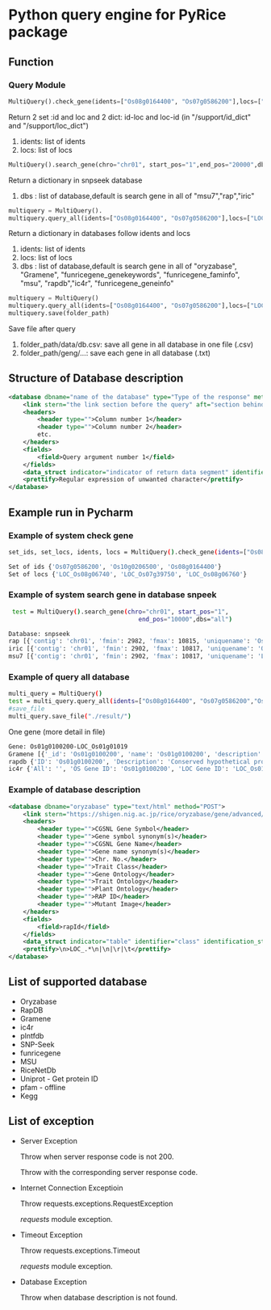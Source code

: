 # Python query engine for PyRice package

## Function

### Query Module

```py
MultiQuery().check_gene(idents=["Os08g0164400", "Os07g0586200"],locs=["LOC_Os10g01006", "LOC_Os07g39750"])
```
Return 2 set :id and loc and 2 dict: id-loc and loc-id (in "/support/id_dict" and "/support/loc_dict")
1. idents: list of idents
2. locs: list of locs

```py
MultiQuery().search_gene(chro="chr01", start_pos="1",end_pos="20000",dbs=["msu7"])
```
Return a dictionary in snpseek database
1. dbs : list of database,default is search gene in all of "msu7","rap","iric"

```py
multiquery = MultiQuery().
multiquery.query_all(idents=["Os08g0164400", "Os07g0586200"],locs=["LOC_Os10g01006", "LOC_Os07g39750"],dbs=[""oryzabase", "Gramene""])
```
Return a dictionary in databases follow idents and locs
1. idents: list of idents
2. locs: list of locs
3. dbs : list of database,default is search gene in all of "oryzabase", "Gramene", "funricegene_genekeywords",
                       "funricegene_faminfo", "msu", "rapdb","ic4r",
                       "funricegene_geneinfo"

```py
multiquery = MultiQuery()
multiquery.query_all(idents=["Os08g0164400", "Os07g0586200"],locs=["LOC_Os10g01006", "LOC_Os07g39750"],dbs="all")
multiquery.save(folder_path)
```
Save file after query
1. folder_path/data/db.csv: save all gene in all database in one file (.csv)
2. folder_path/geng/...: save each gene in all database (.txt)

## Structure of Database description

```xml
<database dbname="name of the database" type="Type of the response" method="GET or POST">
    <link stern="the link section before the query" aft="section behind the query"/>
    <headers>
        <header type="">Column number 1</header>
        <header type="">Column number 2</header>
        etc.
    </headers>
    <fields>
        <field>Query argument number 1</field>
    </fields>
    <data_struct indicator="indicator of return data segment" identifier="the attribute to identify data section" identification_string="value of said identifier" line_separator="indicator of a line of data" cell_separator="indicator of a cell of data"/>
    <prettify>Regular expression of unwanted character</prettify>
</database>
```

## Example run in Pycharm

### Example of system check gene

```bash
set_ids, set_locs, idents, locs = MultiQuery().check_gene(idents=["Os08g0164400", "Os07g0586200"],locs=["LOC_Os10g01006", "LOC_Os07g39750","LOC_Os10g13914"])
```
```bash
Set of ids {'Os07g0586200', 'Os10g0206500', 'Os08g0164400'} 
Set of locs {'LOC_Os08g06740', 'LOC_Os07g39750', 'LOC_Os08g06760'}
```

### Example of system search gene in database snpeek

```bash
 test = MultiQuery().search_gene(chro="chr01", start_pos="1",
                                    end_pos="10000",dbs="all")
```
```bash
Database: snpseek
rap [{'contig': 'chr01', 'fmin': 2982, 'fmax': 10815, 'uniquename': 'Os01g0100100', 'strand': 1, 'msu7Name': 'LOC_Os01g01010', 'raprepName': 'Os01g0100100', 'rappredName': None, 'iricname': 'OsNippo01g010050', 'fgeneshName': 'chr01-gene_1', 'description': 'RabGAP/TBC domain containing protein. (Os01t0100100-01)'}]
iric [{'contig': 'chr01', 'fmin': 2902, 'fmax': 10817, 'uniquename': 'OsNippo01g010050', 'strand': 1, 'msu7Name': 'LOC_Os01g01010', 'raprepName': 'Os01g0100100', 'rappredName': None, 'iricname': 'OsNippo01g010050', 'fgeneshName': 'chr01-gene_1', 'description': 'RabGAP/TBC domain containing protein. (Os01t0100100-01)'}]
msu7 [{'contig': 'chr01', 'fmin': 2902, 'fmax': 10817, 'uniquename': 'LOC_Os01g01010', 'strand': 1, 'msu7Name': 'LOC_Os01g01010', 'raprepName': 'Os01g0100100', 'rappredName': None, 'iricname': 'OsNippo01g010050', 'fgeneshName': 'chr01-gene_1', 'description': 'TBC domain containing protein, expressed'}]
```

### Example of query all database 

```bash
multi_query = MultiQuery()
test = multi_query.query_all(idents=["Os08g0164400", "Os07g0586200","Os01g0100900"],locs=["LOC_Os10g01006", "LOC_Os07g39750","LOC_Os10g13914","LOC_Os01g01019"],dbs='all')
#save_file
multi_query.save_file("./result/")
```
One gene (more detail in file)
```bash
Gene: Os01g0100200-LOC_Os01g01019
Gramene [{'_id': 'Os01g0100200', 'name': 'Os01g0100200', 'description': 'Conserved hypothetical protein. (Os01t0100200-01)', 'biotype': 'protein_coding', 'taxon_id': 39947, 'system_name': 'oryza_sativa', 'db_type': 'core', 'gene_idx': 2, 'location': {'region': '1', 'start': 11218, 'end': 12435, 'strand': 1, 'map': 'GCA_001433935.1'}, 'xrefs': [{'db': 'UniParc', 'ids': ['UPI000043A2EB']}, {'db': 'Uniprot/SPTREMBL', 'ids': ['Q655L9']}, {'db': 'protein_id', 'ids': ['EEE53690.1', 'BAD45493.1', 'BAH90846.1', 'BAE79747.1', 'BAS69910.1']}], 'gene_structure': {'exons': [{'id': 'Os01t0100200-01.exon1', 'start': 1, 'end': 843}, {'id': 'Os01t0100200-01.exon2', 'start': 935, 'end': 1218}], 'transcripts': [{'exons': ['Os01t0100200-01.exon1', 'Os01t0100200-01.exon2'], 'length': 1127, 'exon_junctions': [843], 'cds': {'start': 581, 'end': 1009}, 'translation': {'id': 'Os01t0100200-01', 'length': 142, 'features': {}}, 'id': 'Os01t0100200-01'}], 'canonical_transcript': 'Os01t0100200-01'}, 'annotations': {'taxonomy': {'entries': [{'_id': 39947, 'name': 'Oryza sativa Japonica Group'}], 'ancestors': [1, 2759, 3193, 3398, 4447, 4479, 4527, 4530, 4734, 33090, 35493, 38820, 58023, 58024, 78536, 131221, 131567, 147367, 147380, 359160, 1437183, 1437197, 1648021]}, 'familyRoot': {'entries': [{'_id': 4527, 'name': 'Oryza'}], 'ancestors': [1, 2759, 3193, 3398, 4447, 4479, 4734, 33090, 35493, 38820, 58023, 58024, 78536, 131221, 131567, 147367, 147380, 359160, 1437183, 1437197, 1648021]}}, 'homology': {'gene_tree': {'id': 'EPlGT00140000023342', 'root_taxon_id': 4527, 'root_taxon_name': 'Oryza', 'duplications': [40149]}, 'homologous_genes': {'ortholog_one2one': ['BGIOSGA002570', 'ONIVA02G14150', 'OBART01G00030', 'OB02G44720'], 'ortholog_one2many': ['OMERI05G17330', 'OMERI06G01950'], 'syntenic_ortholog_one2one': ['OGLUM01G00040']}}, 'bins': {'fixed_100': 3106, 'fixed_200': 6206, 'fixed_500': 15506, 'fixed_1000': 31008, 'uniform_1Mb': 31350, 'uniform_2Mb': 15789, 'uniform_5Mb': 6466, 'uniform_10Mb': 3342}, 'species_idx': 5}]
rapdb {'ID': 'Os01g0100200', 'Description': 'Conserved hypothetical protein. (Os01t0100200-01)', 'Position': 'chr01:11218..12435', 'RAP-DB Gene Symbol Synonym(s)': '', 'RAP-DB Gene Name Synonym(s)': '', 'CGSNL Gene Symbol': '', 'CGSNL Gene Name': '', 'Oryzabase Gene Symbol Synonym(s)': '', 'Oryzabase Gene Name Synonym(s)': ''}
ic4r {'All': '', 'OS Gene ID': 'Os01g0100200', 'LOC Gene ID': 'LOC_Os01g01019', 'Symbol': '-', 'Location': 'Chr1:11218-12435 (+)', 'Description': 'expressed
```

### Example of database description

```xml
<database dbname="oryzabase" type="text/html" method="POST">
    <link stern="https://shigen.nig.ac.jp/rice/oryzabase/gene/advanced/list"/>
    <headers>
        <header type="">CGSNL Gene Symbol</header>
        <header type="">Gene symbol synonym(s)</header>
        <header type="">CGSNL Gene Name</header>
        <header type="">Gene name synonym(s)</header>
        <header type="">Chr. No.</header>
        <header type="">Trait Class</header>
        <header type="">Gene Ontology</header>
        <header type="">Trait Ontology</header>
        <header type="">Plant Ontology</header>
        <header type="">RAP ID</header>
        <header type="">Mutant Image</header>
    </headers>
    <fields>
        <field>rapId</field>
    </fields>
    <data_struct indicator="table" identifier="class" identification_string="table_summery_list table_nowrapTh max_width_element" line_separator="tr" cell_separator="td"/>
    <prettify>\n>LOC_.*\n|\n|\r|\t</prettify>
</database>
```

## List of supported database

* Oryzabase
* RapDB
* Gramene
* ic4r
* plntfdb
* SNP-Seek
* funricegene
* MSU
* RiceNetDb
* Uniprot - Get protein ID
* pfam - offline
* Kegg

## List of exception

* Server Exception

    Throw when server response code is not 200.

    Throw with the corresponding server response code.
* Internet Connection Exceptioin

    Throw requests.exceptions.RequestException

    *requests* module exception.
* Timeout Exception

    Throw requests.exceptions.Timeout

    *requests* module exception.
* Database Exception

    Throw when database description is not found.
